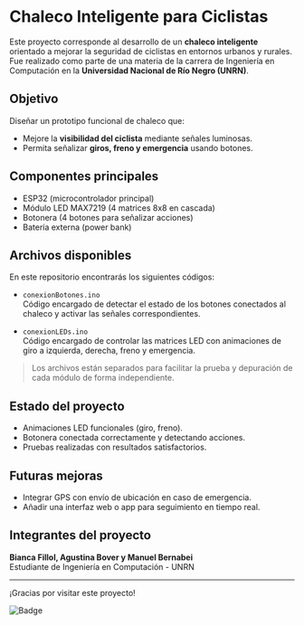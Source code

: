 # Chaleco Inteligente para Ciclistas

Este proyecto corresponde al desarrollo de un **chaleco inteligente** orientado a mejorar la seguridad de ciclistas en entornos urbanos y rurales. Fue realizado como parte de una materia de la carrera de Ingeniería en Computación en la **Universidad Nacional de Río Negro (UNRN)**.

## Objetivo

Diseñar un prototipo funcional de chaleco que:
- Mejore la **visibilidad del ciclista** mediante señales luminosas.
- Permita señalizar **giros, freno y emergencia** usando botones.

## Componentes principales

- ESP32 (microcontrolador principal)
- Módulo LED MAX7219 (4 matrices 8x8 en cascada)
- Botonera (4 botones para señalizar acciones)
- Batería externa (power bank)

## Archivos disponibles

En este repositorio encontrarás los siguientes códigos:

- `conexionBotones.ino`  
  Código encargado de detectar el estado de los botones conectados al chaleco y activar las señales correspondientes.

- `conexionLEDs.ino`  
  Código encargado de controlar las matrices LED con animaciones de giro a izquierda, derecha, freno y emergencia.

>  Los archivos están separados para facilitar la prueba y depuración de cada módulo de forma independiente.

## Estado del proyecto

- Animaciones LED funcionales (giro, freno).
- Botonera conectada correctamente y detectando acciones.
- Pruebas realizadas con resultados satisfactorios.

## Futuras mejoras

- Integrar GPS con envío de ubicación en caso de emergencia.
- Añadir una interfaz web o app para seguimiento en tiempo real.

## Integrantes del proyecto

**Bianca Fillol, Agustina Bover y Manuel Bernabei**  
Estudiante de Ingeniería en Computación - UNRN  

---

¡Gracias por visitar este proyecto!

![Badge](https://bit.ly/icom-badge)
